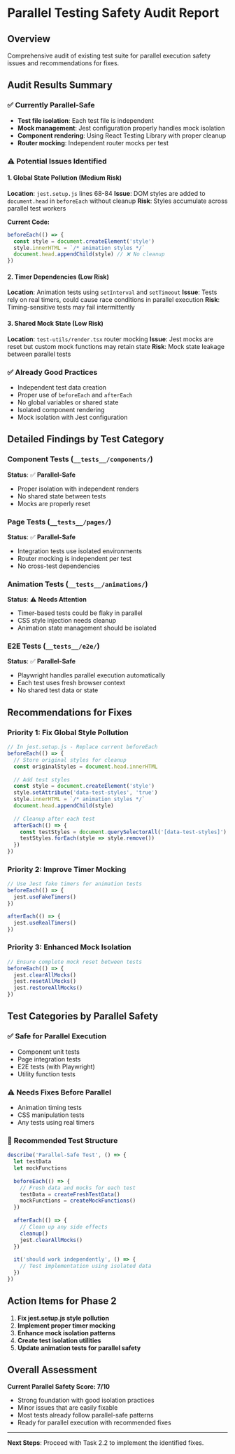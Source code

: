 # Parallel Testing Safety Audit Report

## Overview
Comprehensive audit of existing test suite for parallel execution safety issues and recommendations for fixes.

## Audit Results Summary

### ✅ **Currently Parallel-Safe**
- **Test file isolation**: Each test file is independent
- **Mock management**: Jest configuration properly handles mock isolation
- **Component rendering**: Using React Testing Library with proper cleanup
- **Router mocking**: Independent router mocks per test

### ⚠️ **Potential Issues Identified**

#### 1. **Global State Pollution (Medium Risk)**
**Location**: `jest.setup.js` lines 68-84
**Issue**: DOM styles are added to `document.head` in `beforeEach` without cleanup
**Risk**: Styles accumulate across parallel test workers

**Current Code:**
```javascript
beforeEach(() => {
  const style = document.createElement('style')
  style.innerHTML = `/* animation styles */`
  document.head.appendChild(style) // ❌ No cleanup
})
```

#### 2. **Timer Dependencies (Low Risk)**
**Location**: Animation tests using `setInterval` and `setTimeout`
**Issue**: Tests rely on real timers, could cause race conditions in parallel execution
**Risk**: Timing-sensitive tests may fail intermittently

#### 3. **Shared Mock State (Low Risk)**
**Location**: `test-utils/render.tsx` router mocking
**Issue**: Jest mocks are reset but custom mock functions may retain state
**Risk**: Mock state leakage between parallel tests

### ✅ **Already Good Practices**
- Independent test data creation
- Proper use of `beforeEach` and `afterEach`
- No global variables or shared state
- Isolated component rendering
- Mock isolation with Jest configuration

## Detailed Findings by Test Category

### Component Tests (`__tests__/components/`)
**Status**: ✅ **Parallel-Safe**
- Proper isolation with independent renders
- No shared state between tests
- Mocks are properly reset

### Page Tests (`__tests__/pages/`)
**Status**: ✅ **Parallel-Safe**
- Integration tests use isolated environments
- Router mocking is independent per test
- No cross-test dependencies

### Animation Tests (`__tests__/animations/`)
**Status**: ⚠️ **Needs Attention**
- Timer-based tests could be flaky in parallel
- CSS style injection needs cleanup
- Animation state management should be isolated

### E2E Tests (`__tests__/e2e/`)
**Status**: ✅ **Parallel-Safe**
- Playwright handles parallel execution automatically
- Each test uses fresh browser context
- No shared test data or state

## Recommendations for Fixes

### Priority 1: Fix Global Style Pollution
```javascript
// In jest.setup.js - Replace current beforeEach
beforeEach(() => {
  // Store original styles for cleanup
  const originalStyles = document.head.innerHTML
  
  // Add test styles
  const style = document.createElement('style')
  style.setAttribute('data-test-styles', 'true')
  style.innerHTML = `/* animation styles */`
  document.head.appendChild(style)
  
  // Cleanup after each test
  afterEach(() => {
    const testStyles = document.querySelectorAll('[data-test-styles]')
    testStyles.forEach(style => style.remove())
  })
})
```

### Priority 2: Improve Timer Mocking
```javascript
// Use Jest fake timers for animation tests
beforeEach(() => {
  jest.useFakeTimers()
})

afterEach(() => {
  jest.useRealTimers()
})
```

### Priority 3: Enhanced Mock Isolation
```javascript
// Ensure complete mock reset between tests
beforeEach(() => {
  jest.clearAllMocks()
  jest.resetAllMocks()
  jest.restoreAllMocks()
})
```

## Test Categories by Parallel Safety

### ✅ **Safe for Parallel Execution**
- Component unit tests
- Page integration tests
- E2E tests (with Playwright)
- Utility function tests

### ⚠️ **Needs Fixes Before Parallel**
- Animation timing tests
- CSS manipulation tests
- Any tests using real timers

### 🔧 **Recommended Test Structure**
```javascript
describe('Parallel-Safe Test', () => {
  let testData
  let mockFunctions
  
  beforeEach(() => {
    // Fresh data and mocks for each test
    testData = createFreshTestData()
    mockFunctions = createMockFunctions()
  })
  
  afterEach(() => {
    // Clean up any side effects
    cleanup()
    jest.clearAllMocks()
  })
  
  it('should work independently', () => {
    // Test implementation using isolated data
  })
})
```

## Action Items for Phase 2

1. **Fix jest.setup.js style pollution**
2. **Implement proper timer mocking**
3. **Enhance mock isolation patterns**
4. **Create test isolation utilities**
5. **Update animation tests for parallel safety**

## Overall Assessment

**Current Parallel Safety Score: 7/10**
- Strong foundation with good isolation practices
- Minor issues that are easily fixable
- Most tests already follow parallel-safe patterns
- Ready for parallel execution with recommended fixes

---

**Next Steps**: Proceed with Task 2.2 to implement the identified fixes.